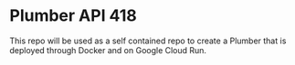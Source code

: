 # Plumber API 418

This repo will be used as a self contained repo to create a Plumber that is deployed through Docker and on Google Cloud Run.
